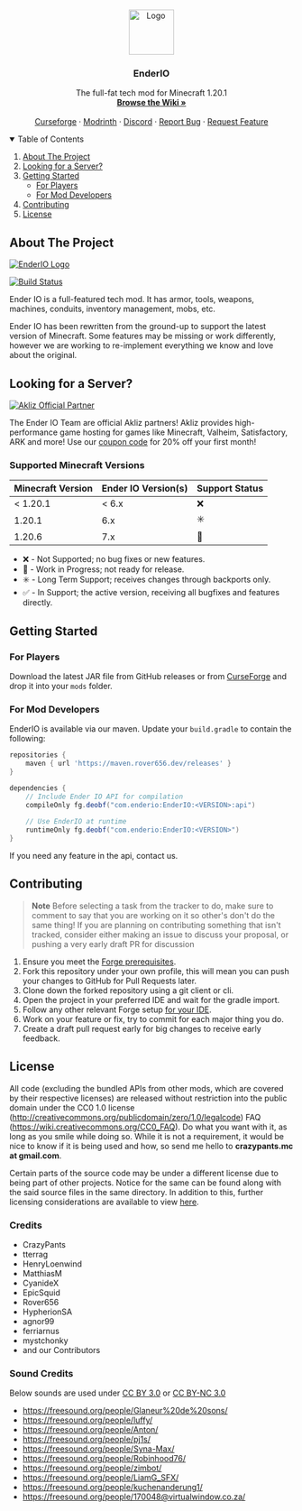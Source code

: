 <!-- Template credit: https://github.com/othneildrew/Best-README-Template -->

<!-- PROJECT LOGO -->
<br />
<p align="center">
  <a href="https://github.com/Rover656/EnderIO-Rewrite">
    <img src="doc/img/enderface.png" alt="Logo" width="80" height="80">
  </a>

  <h3 align="center">EnderIO</h3>

  <p align="center">
    The full-fat tech mod for Minecraft 1.20.1
    <br />
    <a href="https://github.com/SleepyTrousers/EnderIO-Rewrite/wiki"><strong>Browse the Wiki »</strong></a>
    <br />
    <br />
    <a href="https://www.curseforge.com/minecraft/mc-mods/ender-io">Curseforge</a>
    ·
    <a href="https://modrinth.com/mod/enderio">Modrinth</a>
    ·
    <a href="https://discord.gg/sgYk3Jr">Discord</a>
    ·
    <a href="https://github.com/SleepyTrousers/EnderIO-Rewrite/issues/new?assignees=&labels=bug&template=bug_report.md&title=%5BBUG%5D+Short+problem+description">Report Bug</a>
    ·
    <a href="https://github.com/SleepyTrousers/EnderIO-Rewrite/issues/new?assignees=&labels=&template=feature_request.md&title=">Request Feature</a>
  </p>
</p>


<!-- TABLE OF CONTENTS -->
<details open="open">
  <summary>Table of Contents</summary>
  <ol>
    <li>
      <a href="#about-the-project">About The Project</a>
    </li>
      <li>
      <a href="#looking-for-a-server">Looking for a Server?</a>
    </li>
    <li>
      <a href="#getting-started">Getting Started</a>
      <ul>
        <li><a href="#for-players">For Players</a></li>
        <li><a href="#for-mod-developers">For Mod Developers</a></li>
      </ul>
    </li>
    <li><a href="#contributing">Contributing</a></li>
    <li><a href="#license">License</a></li>
  </ol>
</details>


<!-- ABOUT THE PROJECT -->
## About The Project

[![EnderIO Logo](doc/img/logo.png)](https://www.curseforge.com/minecraft/mc-mods/ender-io)

[![Build Status](https://ci.tterrag.com/job/EnderIO-Modules/job/EnderIO-Hourly/badge/icon)](https://ci.tterrag.com/job/EnderIO-Modules/job/EnderIO-Hourly/)

Ender IO is a full-featured tech mod. It has armor, tools, weapons, machines, conduits, inventory management, mobs, etc.

Ender IO has been rewritten from the ground-up to support the latest version of Minecraft.
Some features may be missing or work differently, however we are working to re-implement everything we know and love about the original.

<!-- PARTNER BANNER -->
## Looking for a Server?

[![Akliz Official Partner](doc/img/akliz_banner_enderio.png)](https://www.akliz.net/enderio)

The Ender IO Team are official Akliz partners! Akliz provides high-performance game hosting for games like Minecraft, Valheim, Satisfactory, ARK and more! Use our [coupon code](https://www.akliz.net/enderio) for 20% off your first month!

### Supported Minecraft Versions

| Minecraft Version | Ender IO Version(s) | Support Status |
| ----------------- | ------------------- | -------------- |
| < 1.20.1          | < 6.x               | ❌             |
| 1.20.1            | 6.x                 | ✳️             |
| 1.20.6            | 7.x                 | 🚧             |

- ❌ - Not Supported; no bug fixes or new features.
- 🚧 - Work in Progress; not ready for release.
- ✳️ - Long Term Support; receives changes through backports only.
- ✅ - In Support; the active version, receiving all bugfixes and features directly.

<!-- GETTING STARTED -->
## Getting Started

### For Players

Download the latest JAR file from GitHub releases or from [CurseForge](https://www.curseforge.com/minecraft/mc-mods/ender-io) and drop it into your `mods` folder.

### For Mod Developers

EnderIO is available via our maven.
Update your `build.gradle` to contain the following:

```groovy
repositories {
    maven { url 'https://maven.rover656.dev/releases' }
}

dependencies {
    // Include Ender IO API for compilation
    compileOnly fg.deobf("com.enderio:EnderIO:<VERSION>:api")
    
    // Use EnderIO at runtime
    runtimeOnly fg.deobf("com.enderio:EnderIO:<VERSION>")
}
```
If you need any feature in the api, contact us.

<!-- CONTRIBUTING -->
## Contributing

> **Note**
> Before selecting a task from the tracker to do, make sure to comment to say that you are working on it so other's don't do the same thing!
> If you are planning on contributing something that isn't tracked, consider either making an issue to discuss your proposal, or pushing a very early draft PR for discussion

1. Ensure you meet the [Forge prerequisites](https://docs.minecraftforge.net/en/latest/gettingstarted/#prerequisites).
1. Fork this repository under your own profile, this will mean you can push your changes to GitHub for Pull Requests later.
1. Clone down the forked repository using a git client or cli.
1. Open the project in your preferred IDE and wait for the gradle import.
1. Follow any other relevant Forge setup [for your IDE](https://docs.minecraftforge.net/en/latest/gettingstarted/#from-zero-to-modding).
1. Work on your feature or fix, try to commit for each major thing you do.
1. Create a draft pull request early for big changes to receive early feedback.


<!-- LICENSE -->
## License

All code (excluding the bundled APIs from other mods, which are covered by their respective licenses) are released without restriction into the public domain under the CC0 1.0 license (http://creativecommons.org/publicdomain/zero/1.0/legalcode) FAQ (https://wiki.creativecommons.org/CC0_FAQ).
Do what you want with it, as long as you smile while doing so. While it is not a requirement, it would be nice to know if it is being used and how, so send me hello to **crazypants.mc at gmail.com**.

Certain parts of the source code may be under a different license due to being part of other projects. Notice for the same can be found along with the said source files in the same directory. In addition to this, further licensing considerations are available to view [here](doc/license).

### Credits
- CrazyPants
- tterrag
- HenryLoenwind
- MatthiasM
- CyanideX
- EpicSquid
- Rover656
- HypherionSA
- agnor99
- ferriarnus
- mystchonky
- and our Contributors

### Sound Credits

Below sounds are used under [CC BY 3.0](https://creativecommons.org/licenses/by/3.0/) or [CC BY-NC 3.0](https://creativecommons.org/licenses/by-nc/3.0/)

- https://freesound.org/people/Glaneur%20de%20sons/
- https://freesound.org/people/luffy/
- https://freesound.org/people/Anton/
- https://freesound.org/people/pj1s/
- https://freesound.org/people/Syna-Max/
- https://freesound.org/people/Robinhood76/
- https://freesound.org/people/zimbot/
- https://freesound.org/people/LiamG_SFX/
- https://freesound.org/people/kuchenanderung1/
- https://freesound.org/people/170048@virtualwindow.co.za/



<!-- MARKDOWN LINKS & IMAGES -->
<!-- https://www.markdownguide.org/basic-syntax/#reference-style-links -->
